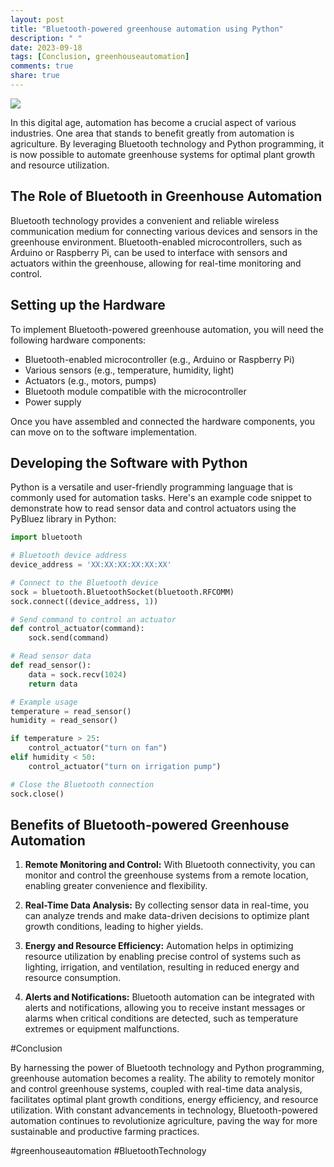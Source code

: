 ```yaml
---
layout: post
title: "Bluetooth-powered greenhouse automation using Python"
description: " "
date: 2023-09-18
tags: [Conclusion, greenhouseautomation]
comments: true
share: true
---
```


![](greenhouse.jpg)

In this digital age, automation has become a crucial aspect of various industries. One area that stands to benefit greatly from automation is agriculture. By leveraging Bluetooth technology and Python programming, it is now possible to automate greenhouse systems for optimal plant growth and resource utilization.

## The Role of Bluetooth in Greenhouse Automation

Bluetooth technology provides a convenient and reliable wireless communication medium for connecting various devices and sensors in the greenhouse environment. Bluetooth-enabled microcontrollers, such as Arduino or Raspberry Pi, can be used to interface with sensors and actuators within the greenhouse, allowing for real-time monitoring and control.

## Setting up the Hardware

To implement Bluetooth-powered greenhouse automation, you will need the following hardware components:

- Bluetooth-enabled microcontroller (e.g., Arduino or Raspberry Pi)
- Various sensors (e.g., temperature, humidity, light)
- Actuators (e.g., motors, pumps)
- Bluetooth module compatible with the microcontroller
- Power supply

Once you have assembled and connected the hardware components, you can move on to the software implementation.

## Developing the Software with Python

Python is a versatile and user-friendly programming language that is commonly used for automation tasks. Here's an example code snippet to demonstrate how to read sensor data and control actuators using the PyBluez library in Python:

```python
import bluetooth

# Bluetooth device address
device_address = 'XX:XX:XX:XX:XX:XX'

# Connect to the Bluetooth device
sock = bluetooth.BluetoothSocket(bluetooth.RFCOMM)
sock.connect((device_address, 1))

# Send command to control an actuator
def control_actuator(command):
    sock.send(command)

# Read sensor data
def read_sensor():
    data = sock.recv(1024)
    return data

# Example usage
temperature = read_sensor()
humidity = read_sensor()

if temperature > 25:
    control_actuator("turn on fan")
elif humidity < 50:
    control_actuator("turn on irrigation pump")

# Close the Bluetooth connection
sock.close()
```

## Benefits of Bluetooth-powered Greenhouse Automation

1. **Remote Monitoring and Control:** With Bluetooth connectivity, you can monitor and control the greenhouse systems from a remote location, enabling greater convenience and flexibility.

2. **Real-Time Data Analysis:** By collecting sensor data in real-time, you can analyze trends and make data-driven decisions to optimize plant growth conditions, leading to higher yields.

3. **Energy and Resource Efficiency:** Automation helps in optimizing resource utilization by enabling precise control of systems such as lighting, irrigation, and ventilation, resulting in reduced energy and resource consumption.

4. **Alerts and Notifications:** Bluetooth automation can be integrated with alerts and notifications, allowing you to receive instant messages or alarms when critical conditions are detected, such as temperature extremes or equipment malfunctions.

#Conclusion

By harnessing the power of Bluetooth technology and Python programming, greenhouse automation becomes a reality. The ability to remotely monitor and control greenhouse systems, coupled with real-time data analysis, facilitates optimal plant growth conditions, energy efficiency, and resource utilization. With constant advancements in technology, Bluetooth-powered automation continues to revolutionize agriculture, paving the way for more sustainable and productive farming practices.

#greenhouseautomation #BluetoothTechnology